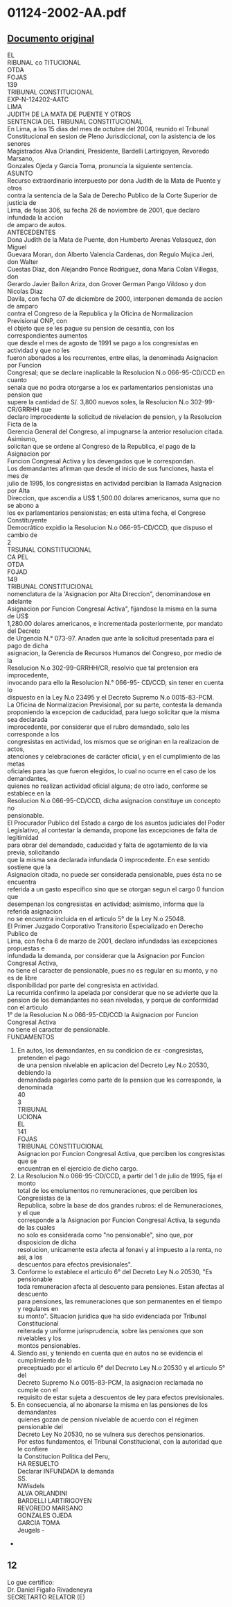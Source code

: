 
01124-2002-AA.pdf
=================
  
[Documento original](https://tc.gob.pe/jurisprudencia/2004/01124-2002-AA.pdf)  
---  
EL  
RIBUNAL co TITUCIONAL  
OTDA  
FOJAS  
139  
TRIBUNAL CONSTITUCIONAL  
EXP-N-124202-AATC  
LIMA  
JUDITH DE LA MATA DE PUENTE Y OTROS  
SENTENCIA DEL TRIBUNAL CONSTITUCIONAL  
En Lima, a los 15 dias del mes de octubre del 2004, reunido el Tribunal  
Constitucional en sesion de Pleno Jurisdiccional, con la asistencia de los senores  
Magistrados Alva Orlandini, Presidente, Bardelli Lartirigoyen, Revoredo Marsano,  
Gonzales Ojeda y Garcia Toma, pronuncia la siguiente sentencia.  
ASUNTO  
Recurso extraordinario interpuesto por dona Judith de la Mata de Puente y otros  
contra la sentencia de la Sala de Derecho Publico de la Corte Superior de justicia de  
Lima, de fojas 306, su fecha 26 de noviembre de 2001, que declaro infundada la accion  
de amparo de autos.  
ANTECEDENTES  
Dona Judith de la Mata de Puente, don Humberto Arenas Velasquez, don Miguel  
Guevara Moran, don Alberto Valencia Cardenas, don Regulo Mujica Jeri, don Walter  
Cuestas Diaz, don Alejandro Ponce Rodriguez, dona Maria Colan Villegas, don  
Gerardo Javier Bailon Ariza, don Grover German Pango Vildoso y don Nicolas Diaz  
Davila, con fecha 07 de diciembre de 2000, interponen demanda de accion de amparo  
contra el Congreso de la Republica y la Oficina de Normalizacion Previsional ONP, con  
el objeto que se les pague su pension de cesantia, con los correspondientes aumentos  
que desde el mes de agosto de 1991 se pago a los congresistas en actividad y que no les  
fueron abonados a los recurrentes, entre ellas, la denominada Asignacion por Funcion  
Congresal; que se declare inaplicable la Resolucion N.o 066-95-CD/CCD en cuanto  
senala que no podra otorgarse a los ex parlamentarios pensionistas una pension que  
supere la cantidad de S/. 3,800 nuevos soles, la Resolucion N.o 302-99-CR/GRRHH que  
declaro improcedente la solicitud de nivelacion de pension, y la Resolucion Ficta de la  
Gerencia General del Congreso, al impugnarse la anterior resolucion citada. Asimismo,  
solicitan que se ordene al Congreso de la Republica, el pago de la Asignacion por  
Funcion Congresal Activa y los devengados que le correspondan.  
Los demandantes afirman que desde el inicio de sus funciones, hasta el mes de  
julio de 1995, los congresistas en actividad percibian la llamada Asignacion por Alta  
Direccion, que ascendia a US$ 1,500.00 dolares americanos, suma que no se abono a  
los ex parlamentarios pensionistas; en esta ultima fecha, el Congreso Constituyente  
Democrâtico expidio la Resolucion N.o 066-95-CD/CCD, que dispuso el cambio de  
2  
TRSUNAL CONSTITUCIONAL  
CA PEL  
OTDA  
FOJAD  
149  
TRIBUNAL CONSTITUCIONAL  
nomenclatura de la 'Asignacion por Alta Direccion", denominandose en adelante  
Asignacion por Funcion Congresal Activa", fijandose la misma en la suma de US$  
1,280.00 dolares americanos, e incrementada posteriormente, por mandato del Decreto  
de Urgencia N.° 073-97. Anaden que ante la solicitud presentada para el pago de dicha  
asignacion, la Gerencia de Recursos Humanos del Congreso, por medio de la  
Resolucion N.o 302-99-GRRHH/CR, resolvio que tal pretension era improcedente,  
invocando para ello la Resolucion N.° 066-95- CD/CCD, sin tener en cuenta lo  
dispuesto en la Ley N.o 23495 y el Decreto Supremo N.o 0015-83-PCM.  
La Oficina de Normalizacion Previsional, por su parte, contesta la demanda  
proponiendo la excepcion de caducidad, para luego solicitar que la misma sea declarada  
improcedente, por considerar que el rubro demandado, solo les corresponde a los  
congresistas en actividad, los mismos que se originan en la realizacion de actos,  
atenciones y celebraciones de carâcter oficial, y en el cumplimiento de las metas  
oficiales para las que fueron elegidos, lo cual no ocurre en el caso de los demandantes,  
quienes no realizan actividad oficial alguna; de otro lado, conforme se establece en la  
Resolucion N.o 066-95-CD/CCD, dicha asignacion constituye un concepto no  
pensionable.  
El Procurador Publico del Estado a cargo de los asuntos judiciales del Poder  
Legislativo, al contestar la demanda, propone las excepciones de falta de legitimidad  
para obrar del demandado, caducidad y falta de agotamiento de la via previa, solicitando  
que la misma sea declarada infundada 0 improcedente. En ese sentido sostiene que la  
Asignacion citada, no puede ser considerada pensionable, pues ésta no se encuentra  
referida a un gasto especifico sino que se otorgan segun el cargo 0 funcion que  
desempenan los congresistas en actividad; asimismo, informa que la referida asignacion  
no se encuentra incluida en el articulo 5° de la Ley N.o 25048.  
El Primer Juzgado Corporativo Transitorio Especializado en Derecho Publico de  
Lima, con fecha 6 de marzo de 2001, declaro infundadas las excepciones propuestas e  
infundada la demanda, por considerar que la Asignacion por Funcion Congresal Activa,  
no tiene el caracter de pensionable, pues no es regular en su monto, y no es de libre  
disponibilidad por parte del congresista en actividad.  
La recurrida confirmo la apelada por considerar que no se advierte que la  
pension de los demandantes no sean niveladas, y porque de conformidad con el articulo  
1° de la Resolucion N.o 066-95-CD/CCD la Asignacion por Funcion Congresal Activa  
no tiene el caracter de pensionable.  
FUNDAMENTOS  
1. En autos, los demandantes, en su condicion de ex -congresistas, pretenden el pago  
de una pension nivelable en aplicacion del Decreto Ley N.o 20530, debiendo la  
demandada pagarles como parte de la pension que les corresponde, la denominada  
40  
3  
TRIBUNAL  
UCIONA  
EL  
141  
FOJAS  
TRIBUNAL CONSTITUCIONAL  
Asignacion por Funcion Congresal Activa, que perciben los congresistas que se  
encuentran en el ejercicio de dicho cargo.  
2. La Resolucion N.o 066-95-CD/CCD, a partir del 1 de julio de 1995, fija el monto  
total de los emolumentos no remuneraciones, que perciben los Congresistas de la  
Republica, sobre la base de dos grandes rubros: el de Remuneraciones, y el que  
corresponde a la Asignacion por Funcion Congresal Activa, la segunda de las cuales  
no solo es considerada como "no pensionable", sino que, por disposicion de dicha  
resolucion, unicamente esta afecta al fonavi y al impuesto a la renta, no asi, a los  
descuentos para efectos previsionales".  
3. Conforme lo establece el articulo 6° del Decreto Ley N.o 20530, "Es pensionable  
toda remuneracion afecta al descuento para pensiones. Estan afectas al descuento  
para pensiones, las remuneraciones que son permanentes en el tiempo y regulares en  
su monto". Situacion juridica que ha sido evidenciada por Tribunal Constitucional  
reiterada y uniforme jurisprudencia, sobre las pensiones que son nivelables y los  
montos pensionables.  
4. Siendo asi, y teniendo en cuenta que en autos no se evidencia el cumplimiento de lo  
preceptuado por el articulo 6° del Decreto Ley N.o 20530 y el articulo 5° del  
Decreto Supremo N.o 0015-83-PCM, la asignacion reclamada no cumple con el  
requisito de estar sujeta a descuentos de ley para efectos previsionales.  
5. En consecuencia, al no abonarse la misma en las pensiones de los demandantes  
quienes gozan de pension nivelable de acuerdo con el régimen pensionable del  
Decreto Ley No 20530, no se vulnera sus derechos pensionarios.  
Por estos fundamentos, el Tribunal Constitucional, con la autoridad que le confiere  
la Constitucion Politica del Peru,  
HA RESUELTO  
Declarar INFUNDADA la demanda  
SS.  
NWisdels  
ALVA ORLANDINI  
BARDELLI LARTIRIGOYEN  
REVOREDO MARSANO  
GONZALES OJEDA  
GARCIA TOMA  
Jeugels -  
-  
12  
-  
Lo gue certifico:  
Dr. Daniel Figallo Rivadeneyra  
SECRETARTO RELATOR (E)
